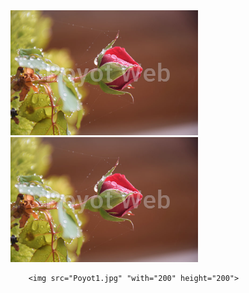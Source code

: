 <html>
<head>
<meta charset="utf-8">
<title>Untitled Document</title>

</head>
<div>
  <img src="Poyot1.jpg" "with="200" height="200">   
</div>
<body>

<tr>
<td>
<img src="Poyot1.jpg" "with="200" height="200"> 
    
</td>


    
</tr>
         

        <img src="Poyot1.jpg" "with="200" height="200"> 

    
        
    
    
    
</body>
</html>
